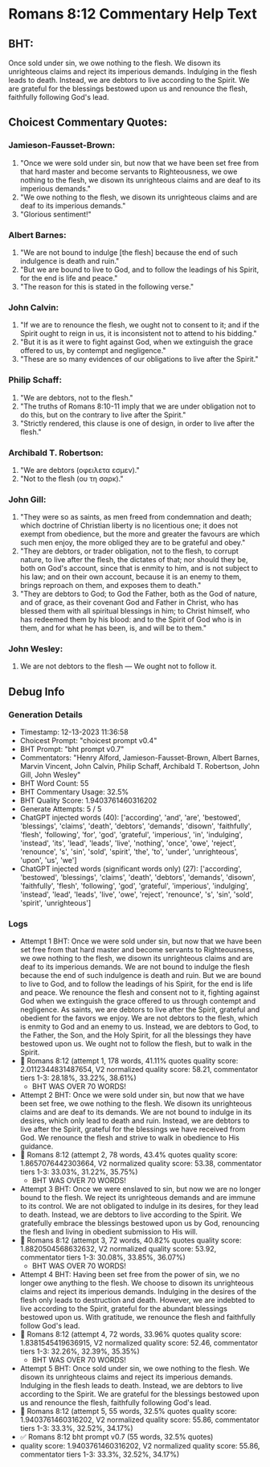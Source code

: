 # Romans 8:12 Commentary Help Text

## BHT:
Once sold under sin, we owe nothing to the flesh. We disown its unrighteous claims and reject its imperious demands. Indulging in the flesh leads to death. Instead, we are debtors to live according to the Spirit. We are grateful for the blessings bestowed upon us and renounce the flesh, faithfully following God's lead.

## Choicest Commentary Quotes:
### Jamieson-Fausset-Brown:
1. "Once we were sold under sin, but now that we have been set free from that hard master and become servants to Righteousness, we owe nothing to the flesh, we disown its unrighteous claims and are deaf to its imperious demands." 
2. "We owe nothing to the flesh, we disown its unrighteous claims and are deaf to its imperious demands."
3. "Glorious sentiment!"

### Albert Barnes:
1. "We are not bound to indulge [the flesh] because the end of such indulgence is death and ruin." 
2. "But we are bound to live to God, and to follow the leadings of his Spirit, for the end is life and peace." 
3. "The reason for this is stated in the following verse."

### John Calvin:
1. "If we are to renounce the flesh, we ought not to consent to it; and if the Spirit ought to reign in us, it is inconsistent not to attend to his bidding."
2. "But it is as it were to fight against God, when we extinguish the grace offered to us, by contempt and negligence."
3. "These are so many evidences of our obligations to live after the Spirit."

### Philip Schaff:
1. "We are debtors, not to the flesh." 
2. "The truths of Romans 8:10-11 imply that we are under obligation not to do this, but on the contrary to live after the Spirit." 
3. "Strictly rendered, this clause is one of design, in order to live after the flesh."

### Archibald T. Robertson:
1. "We are debtors (οφειλετα εσμεν)."
2. "Not to the flesh (ου τη σαρκ)."

### John Gill:
1. "They were so as saints, as men freed from condemnation and death; which doctrine of Christian liberty is no licentious one; it does not exempt from obedience, but the more and greater the favours are which such men enjoy, the more obliged they are to be grateful and obey."
2. "They are debtors, or trader obligation, not to the flesh, to corrupt nature, to live after the flesh, the dictates of that; nor should they be, both on God's account, since that is enmity to him, and is not subject to his law; and on their own account, because it is an enemy to them, brings reproach on them, and exposes them to death."
3. "They are debtors to God; to God the Father, both as the God of nature, and of grace, as their covenant God and Father in Christ, who has blessed them with all spiritual blessings in him; to Christ himself, who has redeemed them by his blood: and to the Spirit of God who is in them, and for what he has been, is, and will be to them."

### John Wesley:
1. We are not debtors to the flesh — We ought not to follow it.



## Debug Info
### Generation Details
- Timestamp: 12-13-2023 11:36:58
- Choicest Prompt: "choicest prompt v0.4"
- BHT Prompt: "bht prompt v0.7"
- Commentators: "Henry Alford, Jamieson-Fausset-Brown, Albert Barnes, Marvin Vincent, John Calvin, Philip Schaff, Archibald T. Robertson, John Gill, John Wesley"
- BHT Word Count: 55
- BHT Commentary Usage: 32.5%
- BHT Quality Score: 1.9403761460316202
- Generate Attempts: 5 / 5
- ChatGPT injected words (40):
	['according', 'and', 'are', 'bestowed', 'blessings', 'claims', 'death', 'debtors', 'demands', 'disown', 'faithfully', 'flesh', 'following', 'for', 'god', 'grateful', 'imperious', 'in', 'indulging', 'instead', 'its', 'lead', 'leads', 'live', 'nothing', 'once', 'owe', 'reject', 'renounce', 's', 'sin', 'sold', 'spirit', 'the', 'to', 'under', 'unrighteous', 'upon', 'us', 'we']
- ChatGPT injected words (significant words only) (27):
	['according', 'bestowed', 'blessings', 'claims', 'death', 'debtors', 'demands', 'disown', 'faithfully', 'flesh', 'following', 'god', 'grateful', 'imperious', 'indulging', 'instead', 'lead', 'leads', 'live', 'owe', 'reject', 'renounce', 's', 'sin', 'sold', 'spirit', 'unrighteous']

### Logs
- Attempt 1 BHT: Once we were sold under sin, but now that we have been set free from that hard master and become servants to Righteousness, we owe nothing to the flesh, we disown its unrighteous claims and are deaf to its imperious demands. We are not bound to indulge the flesh because the end of such indulgence is death and ruin. But we are bound to live to God, and to follow the leadings of his Spirit, for the end is life and peace. We renounce the flesh and consent not to it, fighting against God when we extinguish the grace offered to us through contempt and negligence. As saints, we are debtors to live after the Spirit, grateful and obedient for the favors we enjoy. We are not debtors to the flesh, which is enmity to God and an enemy to us. Instead, we are debtors to God, to the Father, the Son, and the Holy Spirit, for all the blessings they have bestowed upon us. We ought not to follow the flesh, but to walk in the Spirit.
- 🔄 Romans 8:12 (attempt 1, 178 words, 41.11% quotes quality score: 2.0112344831487654, V2 normalized quality score: 58.21, commentator tiers 1-3: 28.18%, 33.22%, 38.61%) 
	- BHT WAS OVER 70 WORDS!
- Attempt 2 BHT: Once we were sold under sin, but now that we have been set free, we owe nothing to the flesh. We disown its unrighteous claims and are deaf to its demands. We are not bound to indulge in its desires, which only lead to death and ruin. Instead, we are debtors to live after the Spirit, grateful for the blessings we have received from God. We renounce the flesh and strive to walk in obedience to His guidance.
- 🔄 Romans 8:12 (attempt 2, 78 words, 43.4% quotes quality score: 1.8657076442303664, V2 normalized quality score: 53.38, commentator tiers 1-3: 33.03%, 31.22%, 35.75%) 
	- BHT WAS OVER 70 WORDS!
- Attempt 3 BHT: Once we were enslaved to sin, but now we are no longer bound to the flesh. We reject its unrighteous demands and are immune to its control. We are not obligated to indulge in its desires, for they lead to death. Instead, we are debtors to live according to the Spirit. We gratefully embrace the blessings bestowed upon us by God, renouncing the flesh and living in obedient submission to His will.
- 🔄 Romans 8:12 (attempt 3, 72 words, 40.82% quotes quality score: 1.8820504568632632, V2 normalized quality score: 53.92, commentator tiers 1-3: 30.08%, 33.85%, 36.07%) 
	- BHT WAS OVER 70 WORDS!
- Attempt 4 BHT: Having been set free from the power of sin, we no longer owe anything to the flesh. We choose to disown its unrighteous claims and reject its imperious demands. Indulging in the desires of the flesh only leads to destruction and death. However, we are indebted to live according to the Spirit, grateful for the abundant blessings bestowed upon us. With gratitude, we renounce the flesh and faithfully follow God's lead.
- 🔄 Romans 8:12 (attempt 4, 72 words, 33.96% quotes quality score: 1.8381545419636915, V2 normalized quality score: 52.46, commentator tiers 1-3: 32.26%, 32.39%, 35.35%) 
	- BHT WAS OVER 70 WORDS!
- Attempt 5 BHT: Once sold under sin, we owe nothing to the flesh. We disown its unrighteous claims and reject its imperious demands. Indulging in the flesh leads to death. Instead, we are debtors to live according to the Spirit. We are grateful for the blessings bestowed upon us and renounce the flesh, faithfully following God's lead.
- 🔄 Romans 8:12 (attempt 5, 55 words, 32.5% quotes quality score: 1.9403761460316202, V2 normalized quality score: 55.86, commentator tiers 1-3: 33.3%, 32.52%, 34.17%)
- ✅ Romans 8:12 bht prompt v0.7 (55 words, 32.5% quotes)
- quality score: 1.9403761460316202, V2 normalized quality score: 55.86, commentator tiers 1-3: 33.3%, 32.52%, 34.17%)